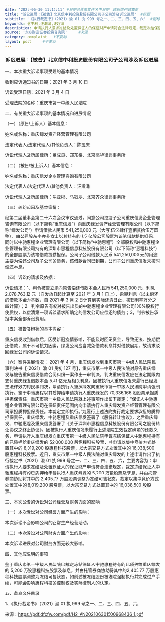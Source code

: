 ```yaml
---
date: '2021-06-30 11:11:11' #日期会覆盖文件名中日期，越新排列越靠前
title: "诉讼进展：【被告】北京信中利投资股份有限公司子公司涉及诉讼进展"  #标题
subtitle: '《执行裁定书》（2021）渝 01 执 999 号之一、二、三、四、五、六'  #副标题
keywords: 信中利,汪潮涌,汪超涌
description: 申请执行人要求冻结及处置保证人的保证财产申请符合法律规定，裁定冻结保证人中驰惠程持有的已质押给申请执行人重庆绿发的 5,200 万股股票及孳息，并由托管券商协助将其中的 2,405.77 万股股票调整为冻结可售状态，裁定以集中竞价方式处置其中的 8,019,200 股股票，以大宗交易方式处置其中的 16,038,500 股股票。
source: '东方财富证券投资咨询院'     #来源
category: complaint   #不要动
layout: post     #不要动
---
```


### 诉讼进展：【被告】北京信中利投资股份有限公司子公司涉及诉讼进展

一、本次重大诉讼事项受理的基本情况

收到应诉通知书的日期：2021 年 3 月 10 日

诉讼受理日期：2021 年 3 月 4 日

受理法院的名称：重庆市第一中级人民法院


二、有关重大诉讼事项的基本情况和进展情况

（一）（原告/上诉人）基本信息：

姓名或名称：重庆绿发资产经营管理有限公司

法定代表人/法定代理人/其他负责人：陈国庆

诉讼代理人及所属律所：董成良、郑东梅、北京高华律师事务所


（二）（被告/被上诉人）基本信息：

姓名或名称：重庆信发企业管理咨询有限公司

法定代表人/法定代理人/其他负责人：汪超涌

诉讼代理人及所属律所：牛亚彬、马钰朋、北京齐众律师事务所


（三）纠纷起因及基本案情：

经第二届董事会第二十六次会议审议通过，同意公司控股子公司重庆信发企业管理咨询有限公司（以下简称“重庆信发”）向重庆绿发资产经营管理有限公司（以下简称“绿发公司”）申请借款人民币 541,250,000 元（大写:伍亿肆仟壹佰贰拾伍万圆整），由公司股东李亦非女士以其持有的 1.5 亿股公司股票为该笔借款提供担保，同时以中驰惠程企业管理有限公司（以下简称“中驰惠程”）全部股权和中驰惠程企业管理有限公司持有的深圳市惠程信息科技股份有限公司（以下简称“惠程科技”）的全部股票为该笔借款提供担保。公司子公司借款人民币 541,250,000 元的用途主要为偿还公司及子公司的债务，该借款合同已到期，公司子公司重庆信发未按时偿还本息。


（四）诉讼的请求及依据：

诉讼请求：1、判令被告立即向原告偿还借款本金人民币 541,250,000 元，利息 2,078,763.12 元（自发放日起计算至 2021 年 3 月 1 日止），逾期利息（以未偿还的借款本金为基数，自 2021 年 3 月 2 日计算到实际还清日止，按日利率万分之四计算）；2、判令原告有权对被告出质的中驰惠程企业管理有限公司100%股权行使质权，以偿清第一项诉讼请求所确定的信发公司应偿还的债务；3，判令被告承担本案全部诉讼费用。


（五）被告答辩状的基本内容：

重庆信发收到借款后，因受新冠疫情影响，不能及时回笼资金，导致无法、按期偿还借款，属于不可抗力因素，绿发公司应当减免借款利息并对借款展期，故请求驳回绿发公司的诉讼请求。


（六）案件进展情况：
2021 年 4 月，重庆信发收到重庆市第一中级人民法院民事判决书【（2021）渝 01 民初 127 号】，重庆市第一中级人民法院对原告重庆绿发与被告重庆信发借款合同纠纷一案作出一审判决，判决重庆信发应在法定期限内支付重庆绿发借款本金 5.41 亿元及相关利息。因被执行人重庆信发未履行已经发生法律效力的民事判决，申请执行人重庆绿发向重庆市第一中级人民法院申请强制执行。鉴于中驰惠程以其质押给申请执行人重庆绿发的 70,336,166 股股票承担质押担保责任，重庆市第一中级人民法院就上述事项作出如下裁定：“保证人中驰惠程企业管理有限公司在保证责任范围内向申请执行人重庆绿发资产经营管理有限公司承担质押担保责任。本裁定立即执行。”为履行上述法院执行裁定要求承担的质押担保责任，重庆绿发、中驰惠程及重庆信发签署了《股份转让协议》，之后重庆绿发、中驰惠程及重庆信发签署了《关于深圳市惠程信息科技股份有限公司之股份转让协议之终止协议》。因被执行人重庆信发未履行上述法院生效裁定确定的还款义务，申请执行人重庆绿发向重庆市第一中级人民法院申请冻结保证人中驰惠程持有的已质押给重庆绿发的 52,000,000 股惠程科技股票，并申请以集中竞价方式处置其中的 8,019,200 股惠程科技股票，以大宗交易方式处置其中的 16,038,500 股惠程科技股票。近日，重庆市第一中级人民法院对重庆绿发的上述申请作出了执行裁定书（2021）渝 01 执 999 号之一、二、三、四、五、六，主要内容为：申请执行人要求冻结及处置保证人的保证财产申请符合法律规定，裁定冻结保证人中驰惠程持有的已质押给申请执行人重庆绿发的 5,200 万股股票及孳息，并由托管券商协助将其中的 2,405.77 万股股票调整为冻结可售状态，裁定以集中竞价方式处置其中的 8,019,200 股股票，以大宗交易方式处置其中的 16,038,500 股股票。


三、本次公告的诉讼对公司经营及财务方面的影响

（一）本次诉讼对公司经营方面产生的影响：

本次诉讼不会影响公司的正常生产经营活动。

（二）本次诉讼对公司财务方面产生的影响：

本次诉讼进展对公司财务方面无较大影响。


四、其他应说明的事项

鉴于重庆市第一中级人民法院已裁定冻结保证人中驰惠程持有的已质押给重庆绿发的 5,200 万股惠程科技股票及孳息，并由托管券商协助将其中的2,405.77 万股惠程科技股票调整为冻结可售状态，如前述被冻结股份被法院强制执行并完成过户手续，可能会影响惠程科技的控制权及实际控制人的认定。

五、备查文件目录

1、《执行裁定书》（2021）渝 01 执 999 号之一、二、三、四、五、六。

来源：https://pdf.dfcfw.com/pdf/H2_AN202106301500968436_1.pdf
